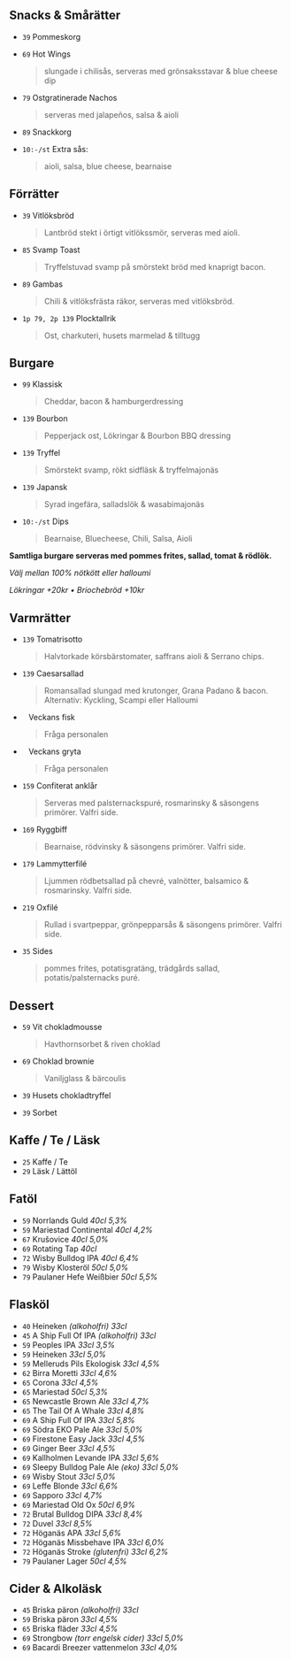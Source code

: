 
## Snacks & Smårätter

* `39` Pommeskorg

* `69` Hot Wings
  > slungade i chilisås, serveras med grönsaksstavar & blue cheese dip

* `79` Ostgratinerade Nachos
  > serveras med jalapeños, salsa & aioli

* `89` Snackkorg

* `10:-/st` Extra sås:
  > aioli, salsa, blue cheese, bearnaise


## Förrätter

* `39` Vitlöksbröd
  > Lantbröd stekt i örtigt vitlökssmör, serveras med aioli.

* `85` Svamp Toast
  > Tryffelstuvad svamp på smörstekt bröd med knaprigt bacon.

* `89` Gambas
  > Chili & vitlöksfrästa räkor, serveras med vitlöksbröd.

* `1p 79, 2p 139` Plocktallrik
  > Ost, charkuteri, husets marmelad & tilltugg


## Burgare

* `99` Klassisk
  > Cheddar, bacon & hamburgerdressing

* `139` Bourbon
  > Pepperjack ost, Lökringar & Bourbon BBQ dressing

* `139` Tryffel
  > Smörstekt svamp, rökt sidfläsk & tryffelmajonäs

* `139` Japansk
  > Syrad ingefära, salladslök & wasabimajonäs

* `10:-/st` Dips
  > Bearnaise, Bluecheese, Chili, Salsa, Aioli

**Samtliga burgare serveras med pommes frites, sallad, tomat & rödlök.**

*Välj mellan 100% nötkött eller halloumi*

*Lökringar +20kr • Briochebröd +10kr*


## Varmrätter

* `139` Tomatrisotto
  > Halvtorkade körsbärstomater, saffrans aioli & Serrano chips.

* `139` Caesarsallad
  > Romansallad slungad med krutonger, Grana Padano & bacon.<br>Alternativ: Kyckling, Scampi eller Halloumi

* ` ` Veckans fisk
  > Fråga personalen

* ` ` Veckans gryta
  > Fråga personalen

* `159` Confiterat anklår
  > Serveras med palsternackspuré, rosmarinsky & säsongens primörer. Valfri side.

* `169` Ryggbiff
  > Bearnaise, rödvinsky & säsongens primörer. Valfri side.

* `179` Lammytterfilé
  > Ljummen rödbetsallad på chevré, valnötter, balsamico & rosmarinsky. Valfri side.

* `219` Oxfilé
  > Rullad i svartpeppar, grönpepparsås & säsongens primörer. Valfri side.

* `35` Sides
  > pommes frites, potatisgratäng, trädgårds sallad, potatis/palsternacks puré.


## Dessert

* `59` Vit chokladmousse
  > Havthornsorbet & riven choklad

* `69` Choklad brownie
  > Vaniljglass & bärcoulis

* `39` Husets chokladtryffel

* `39` Sorbet


## Kaffe / Te / Läsk

* `25` Kaffe / Te
* `29` Läsk / Lättöl


## Fatöl

* `59` Norrlands Guld _40cl 5,3%_
* `59` Mariestad Continental _40cl 4,2%_
* `67` Krušovice _40cl 5,0%_
* `69` Rotating Tap _40cl_
* `72` Wisby Bulldog IPA _40cl 6,4%_
* `79` Wisby Klosteröl _50cl 5,0%_
* `79` Paulaner Hefe Weißbier _50cl 5,5%_


## Flasköl

* `40` Heineken _(alkoholfri) 33cl_
* `45` A Ship Full Of IPA _(alkoholfri) 33cl_
* `59` Peoples IPA _33cl 3,5%_
* `59` Heineken _33cl 5,0%_
* `59` Melleruds Pils Ekologisk _33cl 4,5%_
* `62` Birra Moretti _33cl 4,6%_
* `65` Corona _33cl 4,5%_
* `65` Mariestad _50cl 5,3%_
* `65` Newcastle Brown Ale _33cl 4,7%_
* `65` The Tail Of A Whale _33cl 4,8%_
* `69` A Ship Full Of IPA _33cl 5,8%_
* `69` Södra EKO Pale Ale _33cl 5,0%_
* `69` Firestone Easy Jack _33cl 4,5%_
* `69` Ginger Beer _33cl 4,5%_
* `69` Kallholmen Levande IPA _33cl 5,6%_
* `69` Sleepy Bulldog Pale Ale _(eko) 33cl 5,0%_
* `69` Wisby Stout _33cl 5,0%_
* `69` Leffe Blonde _33cl 6,6%_
* `69` Sapporo _33cl 4,7%_
* `69` Mariestad Old Ox _50cl 6,9%_
* `72` Brutal Bulldog DIPA _33cl 8,4%_
* `72` Duvel _33cl 8,5%_
* `72` Höganäs APA _33cl 5,6%_
* `72` Höganäs Missbehave IPA _33cl 6,0%_
* `72` Höganäs Stroke _(glutenfri) 33cl 6,2%_
* `79` Paulaner Lager _50cl 4,5%_


## Cider & Alkoläsk

* `45` Briska päron _(alkoholfri) 33cl_
* `59` Briska päron _33cl 4,5%_
* `65` Briska fläder _33cl 4,5%_
* `69` Strongbow _(torr engelsk cider) 33cl 5,0%_
* `69` Bacardi Breezer vattenmelon _33cl 4,0%_
